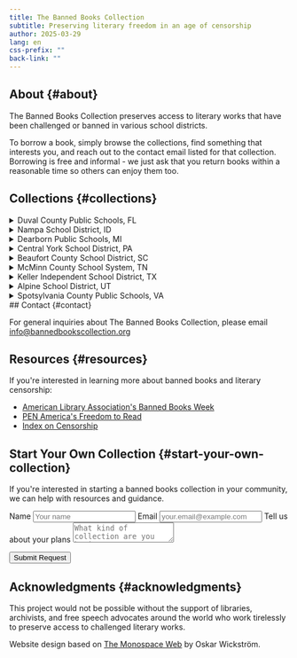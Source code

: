 ```yaml
---
title: The Banned Books Collection
subtitle: Preserving literary freedom in an age of censorship
author: 2025-03-29
lang: en
css-prefix: ""
back-link: ""
---
```


## About {#about}

The Banned Books Collection preserves access to literary works that have been challenged or banned in various school districts. 

To borrow a book, simply browse the collections, find something that interests you, and reach out to the contact email listed for that collection. Borrowing is free and informal - we just ask that you return books within a reasonable time so others can enjoy them too.

## Collections {#collections}

<div class="districts-list">
<details>
<summary>Duval County Public Schools, FL</summary>
<div class="collections">
<div class="collection">
<p><strong>Collection:</strong> Challenged Classics</p>
<p><strong>Contact:</strong> <a href="mailto:duval.hs@example.com">duval.hs@example.com</a></p>
<p><strong>Book List:</strong> <a href="challenged-classics.html">View Books</a></p>
</div>
</div>
</details>
<details>
<summary>Nampa School District, ID</summary>
<div class="collections">
<div class="collection">
<p><strong>Collection:</strong> Literary Classics</p>
<p><strong>Contact:</strong> <a href="mailto:nampa.adv@example.com">nampa.adv@example.com</a></p>
<p><strong>Book List:</strong> <a href="literary-classics.html">View Books</a></p>
</div>
</div>
</details>
<details>
<summary>Dearborn Public Schools, MI</summary>
<div class="collections">
<div class="collection">
<p><strong>Collection:</strong> Diverse Literature</p>
<p><strong>Contact:</strong> <a href="mailto:dearborn.ya@example.com">dearborn.ya@example.com</a></p>
<p><strong>Book List:</strong> <a href="diverse-literature.html">View Books</a></p>
</div>
</div>
</details>
<details>
<summary>Central York School District, PA</summary>
<div class="collections">
<div class="collection">
<p><strong>Collection:</strong> Diverse Voices</p>
<p><strong>Contact:</strong> <a href="mailto:centralyork.div@example.com">centralyork.div@example.com</a></p>
<p><strong>Book List:</strong> <a href="diverse-voices.html">View Books</a></p>
</div>
</div>
</details>
<details>
<summary>Beaufort County School District, SC</summary>
<div class="collections">
<div class="collection">
<p><strong>Collection:</strong> Banned But Important</p>
<p><strong>Contact:</strong> <a href="mailto:beaufort.hs@example.com">beaufort.hs@example.com</a></p>
<p><strong>Book List:</strong> <a href="banned-but-important.html">View Books</a></p>
</div>
</div>
</details>
<details>
<summary>McMinn County School System, TN</summary>
<div class="collections">
<div class="collection">
<p><strong>Collection:</strong> Historical Perspectives</p>
<p><strong>Contact:</strong> <a href="mailto:mcminn.hist@example.com">mcminn.hist@example.com</a></p>
<p><strong>Book List:</strong> <a href="historical-perspectives.html">View Books</a></p>
</div>
</div>
</details>
<details>
<summary>Keller Independent School District, TX</summary>
<div class="collections">
<div class="collection">
<p><strong>Collection:</strong> Diverse Perspectives</p>
<p><strong>Contact:</strong> <a href="mailto:keller.ya@example.com">keller.ya@example.com</a></p>
<p><strong>Book List:</strong> <a href="diverse-perspectives.html">View Books</a></p>
</div>
</div>
</details>
<details>
<summary>Alpine School District, UT</summary>
<div class="collections">
<div class="collection">
<p><strong>Collection:</strong> Literary Freedom</p>
<p><strong>Contact:</strong> <a href="mailto:alpine.ms@example.com">alpine.ms@example.com</a></p>
<p><strong>Book List:</strong> <a href="literary-freedom.html">View Books</a></p>
</div>
</div>
</details>
<details>
<summary>Spotsylvania County Public Schools, VA</summary>
<div class="collections">
<div class="collection">
<p><strong>Collection:</strong> Freedom to Read</p>
<p><strong>Contact:</strong> <a href="mailto:spotsylvania.lit@example.com">spotsylvania.lit@example.com</a></p>
<p><strong>Book List:</strong> <a href="freedom-to-read.html">View Books</a></p>
</div>
</div>
</details>
</div>
## Contact {#contact}

For general inquiries about The Banned Books Collection, please email info@bannedbookscollection.org

## Resources {#resources}

If you're interested in learning more about banned books and literary censorship:

- [American Library Association's Banned Books Week](https://www.ala.org/advocacy/bbooks)
- [PEN America's Freedom to Read](https://pen.org/issue/freedom-to-read/)
- [Index on Censorship](https://www.indexoncensorship.org/)

## Start Your Own Collection {#start-your-own-collection}

If you're interested in starting a banned books collection in your community, we can help with resources and guidance.

<form class="grid">
<label>Name <input type="text" placeholder="Your name" /></label>
<label>Email <input type="text" placeholder="your.email@example.com" /></label>
<label>Tell us about your plans <textarea placeholder="What kind of collection are you hoping to create? How can we help?"></textarea></label>
</form>

<nav>
<button>Submit Request</button>
</nav>

## Acknowledgments {#acknowledgments}

This project would not be possible without the support of libraries, archivists, and free speech advocates around the world who work tirelessly to preserve access to challenged literary works.

Website design based on [The Monospace Web](https://github.com/owickstrom/the-monospace-web) by Oskar Wickström.